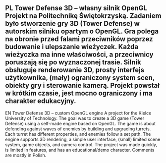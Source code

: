 PL
Tower Defense 3D – własny silnik OpenGL
Projekt na Politechnikę Świętokrzyską. Zadaniem było stworzenie gry 3D (Tower Defense) w autorskim silniku opartym o OpenGL.
Gra polega na obronie przed falami przeciwników poprzez budowanie i ulepszanie wieżyczek. Każda wieżyczka ma inne właściwości, a przeciwnicy poruszają się po wyznaczonej trasie.
Silnik obsługuje renderowanie 3D, prosty interfejs użytkownika, (mały) ograniczony system scen, obiekty gry i sterowanie kamerą.
Projekt powstał w krótkim czasie, jest mocno ograniczony i ma charakter edukacyjny.
---
EN
Tower Defense 3D – custom OpenGL engine
A project for the Kielce University of Technology. The goal was to create a 3D game (Tower Defense) using a self-made engine based on OpenGL.
The game is about defending against waves of enemies by building and upgrading turrets. Each turret has different properties, and enemies follow a set path.
The engine supports 3D rendering, a simple user interface, (small) limited scene system, game objects, and camera control.
The project was made quickly, is limited in features, and has an educational/demo character.
Comments are mostly in Polish.
